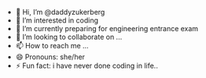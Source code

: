 - 👋 Hi, I’m @daddyzukerberg
- 👀 I’m interested in coding
- 🌱 I’m currently preparing for engineering entrance exam
- 💞️ I’m looking to collaborate on ...
- 📫 How to reach me ...
- 😄 Pronouns: she/her
- ⚡ Fun fact: i have never done coding in life..

<!---
daddyzukerberg/daddyzukerberg is a ✨ special ✨ repository because its `README.md` (this file) appears on your GitHub profile.
You can click the Preview link to take a look at your changes.
--->
